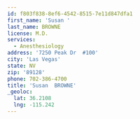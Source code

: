 ```yaml
---
id: f803f838-8ef6-4542-8515-7e11d847dfa1
first_name: 'Susan '
last_name: BROWNE
license: M.D.
services:
  - Anesthesiology
address: '7250 Peak Dr  #100'
city: 'Las Vegas'
state: NV
zip: '89128'
phone: 702-386-4700
title: 'Susan  BROWNE'
_geoloc:
  lat: 36.2108
  lng: -115.242
---
```

